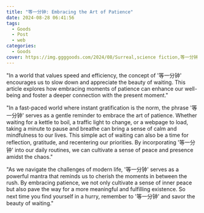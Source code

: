 ```yaml
---
title: "等一分钟: Embracing the Art of Patience"
date: 2024-08-28 06:41:56
tags:
  - Goods
  - Post
  - web
categories:
  - Goods
cover: https://img.ggggoods.com/2024/08/Surreal,science fiction,等一分钟,wait a minute,technology,tech,diagrams,renderings,colors_20240830_00001_.png
---
```


"In a world that values speed and efficiency, the concept of '等一分钟' encourages us to slow down and appreciate the beauty of waiting. This article explores how embracing moments of patience can enhance our well-being and foster a deeper connection with the present moment."

"In a fast-paced world where instant gratification is the norm, the phrase '等一分钟' serves as a gentle reminder to embrace the art of patience. Whether waiting for a kettle to boil, a traffic light to change, or a webpage to load, taking a minute to pause and breathe can bring a sense of calm and mindfulness to our lives. This simple act of waiting can also be a time for reflection, gratitude, and recentering our priorities. By incorporating '等一分钟' into our daily routines, we can cultivate a sense of peace and presence amidst the chaos."

"As we navigate the challenges of modern life, '等一分钟' serves as a powerful mantra that reminds us to cherish the moments in between the rush. By embracing patience, we not only cultivate a sense of inner peace but also pave the way for a more meaningful and fulfilling existence. So next time you find yourself in a hurry, remember to '等一分钟' and savor the beauty of waiting."
